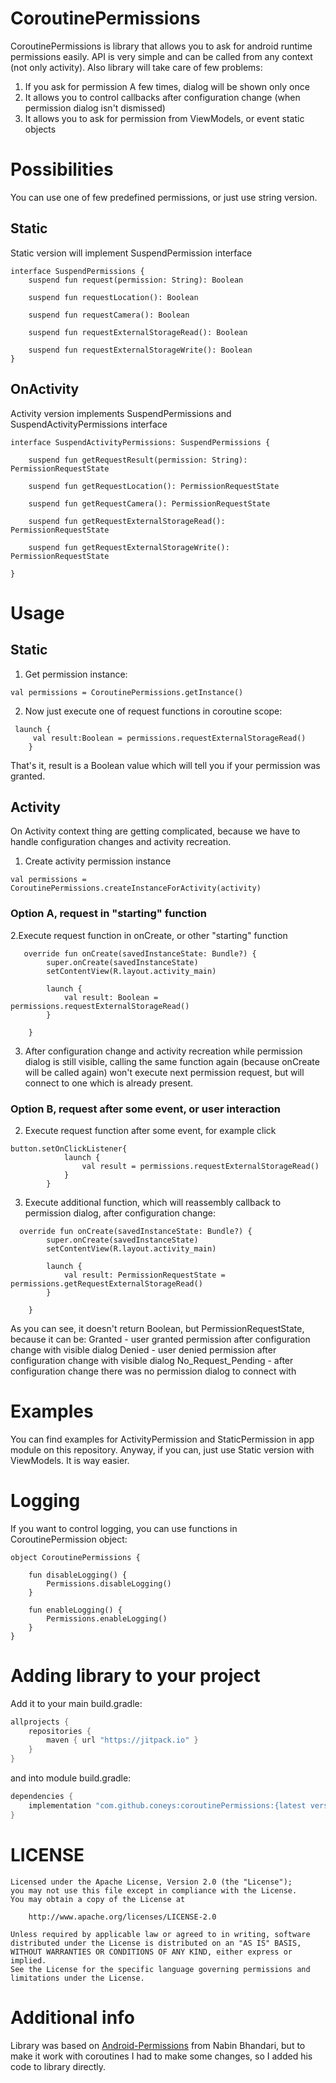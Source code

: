 # CoroutinePermissions

CoroutinePermissions is library that allows you to ask for android runtime permissions easily. 
API is very simple and can be called from any context (not only activity).
Also library will take care of few problems:
1. If you ask for permission A few times, dialog will be shown only once
2. It allows you to control callbacks after configuration change (when permission dialog isn't dismissed)
3. It allows you to ask for permission from ViewModels, or event static objects

# Possibilities
You can use one of few predefined permissions, or just use string version.

## Static
Static version will implement SuspendPermission interface
```
interface SuspendPermissions {
    suspend fun request(permission: String): Boolean

    suspend fun requestLocation(): Boolean

    suspend fun requestCamera(): Boolean

    suspend fun requestExternalStorageRead(): Boolean

    suspend fun requestExternalStorageWrite(): Boolean
}
```

## OnActivity 
Activity version implements SuspendPermissions and SuspendActivityPermissions interface

```
interface SuspendActivityPermissions: SuspendPermissions {

    suspend fun getRequestResult(permission: String): PermissionRequestState

    suspend fun getRequestLocation(): PermissionRequestState

    suspend fun getRequestCamera(): PermissionRequestState

    suspend fun getRequestExternalStorageRead(): PermissionRequestState

    suspend fun getRequestExternalStorageWrite(): PermissionRequestState

}
```

# Usage

## Static

1. Get permission instance:

```
val permissions = CoroutinePermissions.getInstance()
```
2. Now just execute one of request functions in coroutine scope:

```
 launch {
     val result:Boolean = permissions.requestExternalStorageRead()
    }
```

That's it, result is a Boolean value which will tell you if your permission was granted.

## Activity
On Activity context thing are getting complicated, because we have to handle configuration changes and activity recreation.

1. Create activity permission instance 
```
val permissions = CoroutinePermissions.createInstanceForActivity(activity)
```

### Option A, request in "starting" function

2.Execute request function in onCreate, or other "starting" function

```
   override fun onCreate(savedInstanceState: Bundle?) {
        super.onCreate(savedInstanceState)
        setContentView(R.layout.activity_main)

        launch {
            val result: Boolean = permissions.requestExternalStorageRead()
        }

    }
```
3.  After configuration change and activity recreation while permission dialog is still visible, calling the same function again (because onCreate will be called again) won't execute next permission request, but will connect to one which is already present. 

### Option B, request after some event, or user interaction

2. Execute request function after some event, for example click
```
button.setOnClickListener{
            launch {
                val result = permissions.requestExternalStorageRead()
            }
        }
```
3. Execute additional function, which will reassembly callback to permission dialog, after configuration change:
```
  override fun onCreate(savedInstanceState: Bundle?) {
        super.onCreate(savedInstanceState)
        setContentView(R.layout.activity_main)

        launch {
            val result: PermissionRequestState = permissions.getRequestExternalStorageRead()
        }

    }
```
As you can see, it doesn't return Boolean, but PermissionRequestState, because it can be:
Granted - user granted permission after configuration change with visible dialog
Denied - user denied permission after configuration change with visible dialog
No_Request_Pending - after configuration change there was no permission dialog to connect with

# Examples
You can find examples for ActivityPermission and StaticPermission in app module on this repository.
Anyway, if you can, just use Static version with ViewModels. It is way easier.

# Logging
If you want to control logging, you can use functions in CoroutinePermission object:
```
object CoroutinePermissions {

    fun disableLogging() {
        Permissions.disableLogging()
    }

    fun enableLogging() {
        Permissions.enableLogging()
    }
}
```

# Adding library to your project 

Add it to your main build.gradle:
```gradle
allprojects {
    repositories {
        maven { url "https://jitpack.io" }
    }
}
```
and into module build.gradle:

```gradle
dependencies {
    implementation "com.github.coneys:coroutinePermissions:{latest version}"
}
```

# LICENSE

    Licensed under the Apache License, Version 2.0 (the "License");
    you may not use this file except in compliance with the License.
    You may obtain a copy of the License at

        http://www.apache.org/licenses/LICENSE-2.0

    Unless required by applicable law or agreed to in writing, software
    distributed under the License is distributed on an "AS IS" BASIS,
    WITHOUT WARRANTIES OR CONDITIONS OF ANY KIND, either express or implied.
    See the License for the specific language governing permissions and
    limitations under the License.

# Additional info
Library was based on  [Android-Permissions](https://github.com/nabinbhandari/Android-Permissions) from Nabin Bhandari, but to make it work with coroutines I had to make some changes, so I added his code to library directly. 
